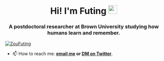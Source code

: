 <!--
### Hi there 👋


**futingzou/futingzou** is a ✨ _special_ ✨ repository because its `README.md` (this file) appears on your GitHub profile.

Here are some ideas to get you started:

- 🔭 I’m currently working on ...
- 🌱 I’m currently learning ...
- 👯 I’m looking to collaborate on ...
- 🤔 I’m looking for help with ...
- 💬 Ask me about ...
- 📫 How to reach me: ...
- 😄 Pronouns: ...
- ⚡ Fun fact: ...
-->

<h1 align="center">Hi! I'm Futing <img style="height:1em" src="https://user-images.githubusercontent.com/39955420/147578264-bae0526c-028a-49d2-8af8-d08bb4edbd2a.gif"></h1>
<h3 align="center">A postdoctoral researcher at Brown University studying how humans learn and remember. </h3>

<p align="left"> <a href="https://twitter.com/eurunuela" target="blank"><img src="https://img.shields.io/twitter/follow/ZouFuting?logo=twitter&style=for-the-badge" alt="ZouFuting" /></a> </p>

- 📫 How to reach me: **<a href="mailto:futing_zou@brown.edu">email me</a> or <a href="https://twitter.com/ZouFuting" target="blank">DM on Twitter</a>**.
